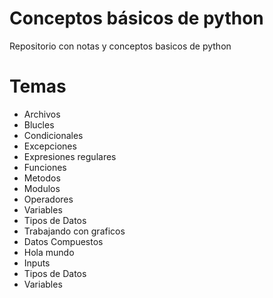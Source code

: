 # **Conceptos básicos de python**
Repositorio con notas y conceptos basicos de python

# **Temas**
- Archivos
- Blucles
- Condicionales
- Excepciones
- Expresiones regulares
- Funciones
- Metodos
- Modulos
- Operadores
- Variables
- Tipos de Datos
- Trabajando con graficos
- Datos Compuestos
- Hola mundo
- Inputs
- Tipos de Datos
- Variables 
